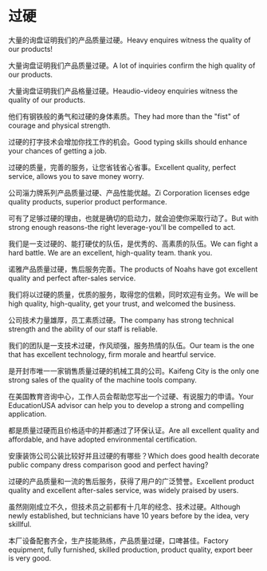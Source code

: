 # 过硬

<p><span class="chinese">大量的询盘证明我们的产品质量过硬。</span><span class="english">Heavy enquires witness the quality of our products!</span></p>

<p><span class="chinese">大量询盘证明我们产品质量过硬。</span><span class="english">A lot of inquiries confirm the high quality of our products.</span></p>

<p><span class="chinese">大量询盘证明我们产品格量过硬。</span><span class="english">Heaudio-videoy enquiries witness the quality of our products.</span></p>

<p><span class="chinese">他们有钢铁般的勇气和过硬的身体素质。</span><span class="english">They had more than the "fist" of courage and physical strength.</span></p>

<p><span class="chinese">过硬的打字技术会增加你找工作的机会。</span><span class="english">Good typing skills should enhance your chances of getting a job.</span></p>

<p><span class="chinese">过硬的质量，完善的服务，让您省钱省心省事。</span><span class="english">Excellent quality, perfect service, allows you to save money worry.</span></p>

<p><span class="chinese">公司淄力牌系列产品质量过硬、产品性能优越。</span><span class="english">Zi Corporation licenses edge quality products, superior product performance.</span></p>

<p><span class="chinese">可有了足够过硬的理由，也就是确切的启动力，就会迫使你采取行动了。</span><span class="english">But with strong enough reasons-the right leverage-you'll be compelled to act.</span></p>

<p><span class="chinese">我们是一支过硬的、能打硬仗的队伍，是优秀的、高素质的队伍。</span><span class="english">We can fight a hard battle. We are an excellent, high-quality team. thank you.</span></p>

<p><span class="chinese">诺雅产品质量过硬，售后服务完善。</span><span class="english">The products of Noahs have got excellent quality and perfect after-sales service.</span></p>

<p><span class="chinese">我们将以过硬的质量，优质的服务，取得您的信赖，同时欢迎有业务。</span><span class="english">We will be high quality, high-quality, get your trust, and welcomed the business.</span></p>

<p><span class="chinese">公司技术力量雄厚，员工素质过硬。</span><span class="english">The company has strong technical strength and the ability of our staff is reliable.</span></p>

<p><span class="chinese">我们的团队是一支技术过硬，作风顽强，服务热情的队伍。</span><span class="english">Our team is the one that has excellent technology, firm morale and heartful service.</span></p>

<p><span class="chinese">是开封市唯一一家销售质量过硬的机械工具的公司。</span><span class="english">Kaifeng City is the only one strong sales of the quality of the machine tools company.</span></p>

<p><span class="chinese">在美国教育咨询中心，工作人员会帮助您写出一个过硬、有说服力的申请。</span><span class="english">Your EducationUSA advisor can help you to develop a strong and compelling application.</span></p>

<p><span class="chinese">都是质量过硬而且价格适中的并都通过了环保认证。</span><span class="english">Are all excellent quality and affordable, and have adopted environmental certification.</span></p>

<p><span class="chinese">安康装饰公司公装比较好并且过硬的有哪些？</span><span class="english">Which does good health decorate public company dress comparison good and perfect having?</span></p>

<p><span class="chinese">过硬的产品质量和一流的售后服务，获得了用户的广泛赞誉。</span><span class="english">Excellent product quality and excellent after-sales service, was widely praised by users.</span></p>

<p><span class="chinese">虽然刚刚成立不久，但技术员之前都有十几年的经念、技术过硬。</span><span class="english">Although newly established, but technicians have 10 years before by the idea, very skillful.</span></p>

<p><span class="chinese">本厂设备配套齐全，生产技能熟练，产品质量过硬，口啤甚佳。</span><span class="english">Factory equipment, fully furnished, skilled production, product quality, export beer is very good.</span></p>

